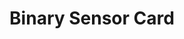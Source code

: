---
title: Binary Sensor Card
name: card_binary_sensor
category: card
explanation: "The `binary-sensor-card` is to show the state (on/off, open/close, etc.) of a binary sensor, eg. your garage door or a window contact sensor."
image_path: "/assets/images/binary_sensor-2.png"
internal: false
generator_install: true
generator_example: true
generator_button: true
variables:
  - name: entity
    type: entry
    example: binary_sensor.garage_door
    required: true 
    explanation: "The <i>binary_sensor</i> to show"
  - name: show_last_changed
    type: entry
    example: ""
    required: false 
    explanation: ""
yaml: |-
  - type: 'custom:button-card'
    template: card_binary_sensor
    entity: binary_sensor.garage_door
    show_last_changed: true
ui: |-
  type: 'custom:button-card'
  template: card_binary_sensor
  entity: binary_sensor.garage_door
  show_last_changed: true
code: |-
  card_binary_sensor:
    template: 
      - icon_info_bg
      - blue
    name: "[[[ return entity.name != '' ? entity.name : entity.attribute.friendly_name ]]]"
    show_last_changed: true
---